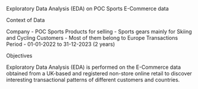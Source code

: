Exploratory Data Analysis (EDA) on POC Sports E-Commerce data

Context of Data

Company - POC Sports
Products for selling - Sports gears mainly for Skiing and Cycling 
Customers - Most of them belong to Europe
Transactions Period - 01-01-2022 to 31-12-2023 (2 years)


Objectives

Exploratory Data Analysis (EDA) is performed on the E-Commerce data obtained from a UK-based and registered non-store online retail to discover interesting transactional patterns of different customers and countries.



